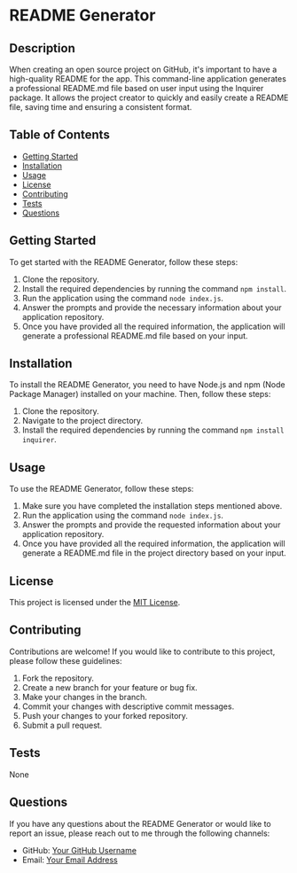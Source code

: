 # README Generator

## Description
When creating an open source project on GitHub, it's important to have a high-quality README for the app. This command-line application generates a professional README.md file based on user input using the Inquirer package. It allows the project creator to quickly and easily create a README file, saving time and ensuring a consistent format.

## Table of Contents
- [Getting Started](#getting-started)
- [Installation](#installation)
- [Usage](#usage)
- [License](#license)
- [Contributing](#contributing)
- [Tests](#tests)
- [Questions](#questions)

## Getting Started
To get started with the README Generator, follow these steps:

1. Clone the repository.
2. Install the required dependencies by running the command `npm install`.
3. Run the application using the command `node index.js`.
4. Answer the prompts and provide the necessary information about your application repository.
5. Once you have provided all the required information, the application will generate a professional README.md file based on your input.

## Installation
To install the README Generator, you need to have Node.js and npm (Node Package Manager) installed on your machine. Then, follow these steps:

1. Clone the repository.
2. Navigate to the project directory.
3. Install the required dependencies by running the command `npm install inquirer`.

## Usage
To use the README Generator, follow these steps:

1. Make sure you have completed the installation steps mentioned above.
2. Run the application using the command `node index.js`.
3. Answer the prompts and provide the requested information about your application repository.
4. Once you have provided all the required information, the application will generate a README.md file in the project directory based on your input.

## License
This project is licensed under the [MIT License](https://opensource.org/licenses/MIT).

## Contributing
Contributions are welcome! If you would like to contribute to this project, please follow these guidelines:

1. Fork the repository.
2. Create a new branch for your feature or bug fix.
3. Make your changes in the branch.
4. Commit your changes with descriptive commit messages.
5. Push your changes to your forked repository.
6. Submit a pull request.

## Tests
None

## Questions
If you have any questions about the README Generator or would like to report an issue, please reach out to me through the following channels:

- GitHub: [Your GitHub Username](https://github.com/Meera-Mohanan)
- Email: [Your Email Address](mailto:meera.mohanan@gmail.com)

